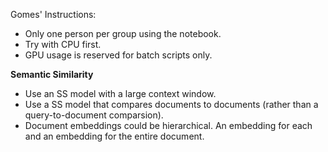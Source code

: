 Gomes' Instructions:

- Only one person per group using the notebook.
- Try with CPU first.
- GPU usage is reserved for batch scripts only.

**Semantic Similarity**

- Use an SS model with a large context window.
- Use a SS model that compares documents to documents (rather than a query-to-document comparsion). 
- Document embeddings could be hierarchical. An embedding for each and an embedding for the entire document.
